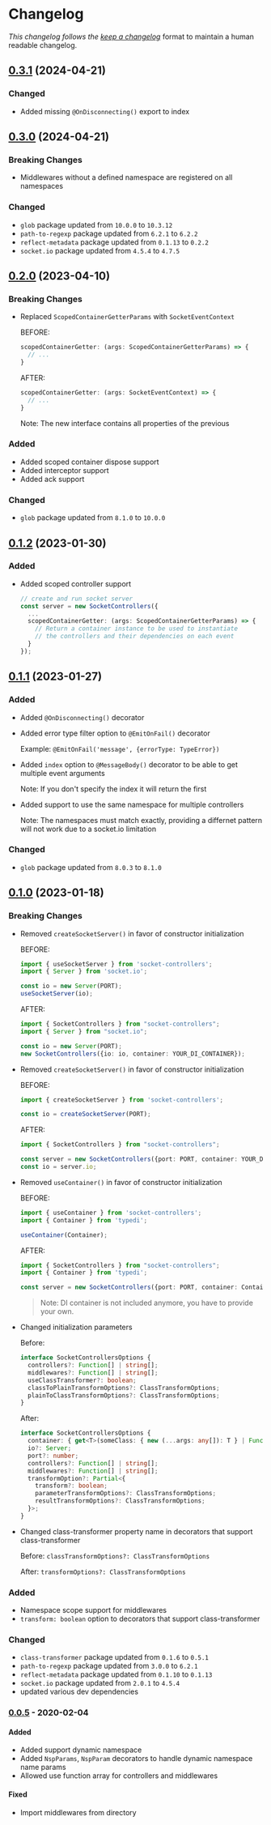 # Changelog

_This changelog follows the [keep a changelog][keep-a-changelog]_ format to maintain a human readable changelog.

## [0.3.1](https://github.com/typestack/socket-controllers/compare/v0.3.0...v0.3.1) (2024-04-21)

### Changed

- Added missing `@OnDisconnecting()` export to index

## [0.3.0](https://github.com/typestack/socket-controllers/compare/v0.2.0...v0.3.0) (2024-04-21)

### Breaking Changes

- Middlewares without a defined namespace are registered on all namespaces

### Changed

- `glob` package updated from `10.0.0` to `10.3.12`
- `path-to-regexp` package updated from `6.2.1` to `6.2.2`
- `reflect-metadata` package updated from `0.1.13` to `0.2.2`
- `socket.io` package updated from `4.5.4` to `4.7.5`

## [0.2.0](https://github.com/typestack/socket-controllers/compare/v0.1.2...v0.2.0) (2023-04-10)

### Breaking Changes

- Replaced `ScopedContainerGetterParams` with `SocketEventContext`

  BEFORE:

  ```ts
  scopedContainerGetter: (args: ScopedContainerGetterParams) => {
    // ...
  }
  ```

  AFTER:

  ```ts
  scopedContainerGetter: (args: SocketEventContext) => {
    // ...
  }
  ```
  Note: The new interface contains all properties of the previous


### Added

- Added scoped container dispose support  
- Added interceptor support
- Added ack support

### Changed

- `glob` package updated from `8.1.0` to `10.0.0`
  
## [0.1.2](https://github.com/typestack/socket-controllers/compare/v0.1.1...v0.1.2) (2023-01-30)

### Added

- Added scoped controller support

  ```typescript
  // create and run socket server
  const server = new SocketControllers({
    ...
    scopedContainerGetter: (args: ScopedContainerGetterParams) => {
      // Return a container instance to be used to instantiate 
      // the controllers and their dependencies on each event
    }
  });
  ```

## [0.1.1](https://github.com/typestack/socket-controllers/compare/v0.1.0...v0.1.1) (2023-01-27)

### Added

- Added `@OnDisconnecting()` decorator
- Added error type filter option to `@EmitOnFail()` decorator
  
  Example: `@EmitOnFail('message', {errorType: TypeError})`

- Added `index` option to `@MessageBody()` decorator to be able to get multiple event arguments

  Note: If you don't specify the index it will return the first

- Added support to use the same namespace for multiple controllers

  Note: The namespaces must match exactly, providing a differnet pattern will not work due to a socket.io limitation

### Changed

- `glob` package updated from `8.0.3` to `8.1.0`

## [0.1.0](https://github.com/typestack/socket-controllers/compare/v0.0.5...v0.1.0) (2023-01-18)

### Breaking Changes

- Removed `createSocketServer()` in favor of constructor initialization 

  BEFORE:

  ```ts
  import { useSocketServer } from 'socket-controllers';
  import { Server } from 'socket.io';

  const io = new Server(PORT);
  useSocketServer(io);
  ```

  AFTER:

  ```ts
  import { SocketControllers } from "socket-controllers";
  import { Server } from "socket.io";

  const io = new Server(PORT);
  new SocketControllers({io: io, container: YOUR_DI_CONTAINER});
  ```
- Removed `createSocketServer()` in favor of constructor initialization 

  BEFORE:

  ```ts
  import { createSocketServer } from 'socket-controllers';

  const io = createSocketServer(PORT);
  ```

  AFTER:

  ```ts
  import { SocketControllers } from "socket-controllers";

  const server = new SocketControllers({port: PORT, container: YOUR_DI_CONTAINER});
  const io = server.io;
  ```

- Removed `useContainer()` in favor of constructor initialization

  BEFORE:

  ```ts
  import { useContainer } from 'socket-controllers';
  import { Container } from 'typedi';

  useContainer(Container);
  ```

  AFTER:

  ```ts
  import { SocketControllers } from "socket-controllers";
  import { Container } from 'typedi';

  const server = new SocketControllers({port: PORT, container: Container});
  ```
  > Note: DI container is not included anymore, you have to provide your own.

- Changed initialization parameters

  Before:
  ```typescript
  interface SocketControllersOptions {
    controllers?: Function[] | string[];
    middlewares?: Function[] | string[];
    useClassTransformer?: boolean;
    classToPlainTransformOptions?: ClassTransformOptions;
    plainToClassTransformOptions?: ClassTransformOptions;
  }
  ```

  After:
  ```typescript
  interface SocketControllersOptions {
    container: { get<T>(someClass: { new (...args: any[]): T } | Function): T };
    io?: Server;
    port?: number;
    controllers?: Function[] | string[];
    middlewares?: Function[] | string[];
    transformOption?: Partial<{
      transform?: boolean;
      parameterTransformOptions?: ClassTransformOptions;
      resultTransformOptions?: ClassTransformOptions;
    }>;
  }
  ```

- Changed class-transformer property name in decorators that support class-transformer

  Before:
  `classTransformOptions?: ClassTransformOptions`

  After:
  `transformOptions?: ClassTransformOptions`

### Added
- Namespace scope support for middlewares
- `transform: boolean` option to decorators that support class-transformer

### Changed

- `class-transformer` package updated from `0.1.6` to `0.5.1`
- `path-to-regexp` package updated from `3.0.0` to `6.2.1`
- `reflect-metadata` package updated from `0.1.10` to `0.1.13`
- `socket.io` package updated from `2.0.1` to `4.5.4`
- updated various dev dependencies


### [0.0.5][v0.0.5] - 2020-02-04

#### Added

- Added support dynamic namespace
- Added `NspParams`, `NspParam` decorators to handle dynamic namespace name params
- Allowed use function array for controllers and middlewares

#### Fixed

- Import middlewares from directory

[v0.0.5]: https://github.com/typestack/socket-controllers/compare/v0.0.4...v0.0.5
[keep-a-changelog]: https://keepachangelog.com/en/1.0.0/
